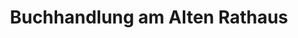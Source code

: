 ---
title: "Buchhandlung am Alten Rathaus"
url: /hofheim-am-taunus/buchhandlung-am-alten-rathaus/
shop: Bücher
---